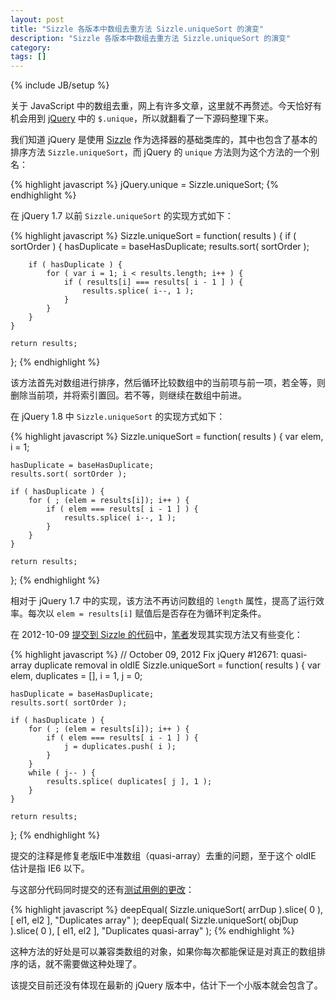 ```yaml
---
layout: post
title: "Sizzle 各版本中数组去重方法 Sizzle.uniqueSort 的演变"
description: "Sizzle 各版本中数组去重方法 Sizzle.uniqueSort 的演变"
category: 
tags: []
---
```

{% include JB/setup %}

关于 JavaScript 中的数组去重，网上有许多文章，这里就不再赘述。今天恰好有机会用到 [jQuery](http://jquery.com/) 中的 `$.unique`，所以就翻看了一下源码整理下来。

我们知道 jQuery 是使用 [Sizzle](http://sizzlejs.com/) 作为选择器的基础类库的，其中也包含了基本的排序方法 `Sizzle.uniqueSort`，而 jQuery 的 `unique` 方法则为这个方法的一个别名：

{% highlight javascript %}
jQuery.unique = Sizzle.uniqueSort;
{% endhighlight %}

在 jQuery 1.7 以前 `Sizzle.uniqueSort` 的实现方式如下：

{% highlight javascript %}
Sizzle.uniqueSort = function( results ) {
	if ( sortOrder ) {
		hasDuplicate = baseHasDuplicate;
		results.sort( sortOrder );

		if ( hasDuplicate ) {
			for ( var i = 1; i < results.length; i++ ) {
				if ( results[i] === results[ i - 1 ] ) {
					results.splice( i--, 1 );
				}
			}
		}
	}

	return results;
};
{% endhighlight %}

该方法首先对数组进行排序，然后循环比较数组中的当前项与前一项，若全等，则删除当前项，并将索引置回。若不等，则继续在数组中前进。

在 jQuery 1.8 中 `Sizzle.uniqueSort` 的实现方式如下：

{% highlight javascript %}
Sizzle.uniqueSort = function( results ) {
	var elem,
		i = 1;

	hasDuplicate = baseHasDuplicate;
	results.sort( sortOrder );

	if ( hasDuplicate ) {
		for ( ; (elem = results[i]); i++ ) {
			if ( elem === results[ i - 1 ] ) {
				results.splice( i--, 1 );
			}
		}
	}

	return results;
};
{% endhighlight %}

相对于 jQuery 1.7 中的实现，该方法不再访问数组的 `length` 属性，提高了运行效率。每次以 `elem = results[i]` 赋值后是否存在为循环判定条件。

在 2012-10-09 [提交到 Sizzle 的代码](https://github.com/jquery/sizzle/commit/2a7c8b352198b3f42a1a54ff0097565499f5b6e4)中，[笔者](http://44ux.com)发现其实现方法又有些变化：

{% highlight javascript %}
// October 09, 2012 Fix jQuery #12671: quasi-array duplicate removal in oldIE
Sizzle.uniqueSort = function( results ) {
	var elem,
		duplicates = [],
		i = 1,
		j = 0;

	hasDuplicate = baseHasDuplicate;
	results.sort( sortOrder );

	if ( hasDuplicate ) {
		for ( ; (elem = results[i]); i++ ) {
			if ( elem === results[ i - 1 ] ) {
				j = duplicates.push( i );
			}
		}
		while ( j-- ) {
			results.splice( duplicates[ j ], 1 );
		}
	}

	return results;
};
{% endhighlight %}

提交的注释是修复老版IE中准数组（quasi-array）去重的问题，至于这个 oldIE 估计是指 IE6 以下。

与这部分代码同时提交的还有[测试用例的更改](https://github.com/gibson042/sizzle/commit/5f2d508cfdeaf71a00f5b0dd8bda34b0246f5ec5)：

{% highlight javascript %}
deepEqual( Sizzle.uniqueSort( arrDup ).slice( 0 ), [ el1, el2 ], "Duplicates array" );
deepEqual( Sizzle.uniqueSort( objDup ).slice( 0 ), [ el1, el2 ], "Duplicates quasi-array" );
{% endhighlight %}

这种方法的好处是可以兼容类数组的对象，如果你每次都能保证是对真正的数组排序的话，就不需要做这种处理了。

该提交目前还没有体现在最新的 jQuery 版本中，估计下一个小版本就会包含了。




